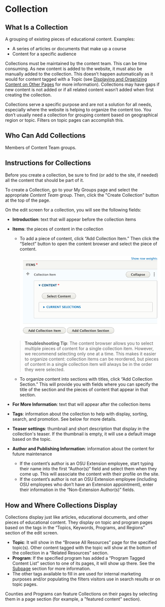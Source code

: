 # Collection

## What Is a Collection

A grouping of existing pieces of educational content. Examples:

  - A series of articles or documents that make up a course
  - Content for a specific audience

Collections must be maintained by the content team. This can be time consuming. As new content is added to the website, it must also be manually added to the collection. This doesn’t happen automatically as it would for content tagged with a Topic (see [Displaying and Organizing Content on Other Pages](../managing-content.md#displaying-and-organizing-content-on-other-pages) for more information). Collections may have gaps if new content is not added or if all related content wasn’t added when first creating the collection.

Collections serve a specific purpose and are not a solution for all needs, especially where the website is helping to organize the content too. You don’t usually need a collection for grouping content based on geographical region or topic. Filters on topic pages can accomplish this.

## Who Can Add Collections

Members of Content Team groups.

## Instructions for Collections

Before you create a collection, be sure to find (or add to the site, if needed) all the content that should be part of it.

To create a Collection, go to your My Groups page and select the appropriate *Content Team* group. Then, click the "Create Collection" button at the top of the page.

On the edit screen for a collection, you will see the following fields:

  - **Introduction**: text that will appear before the collection items
  - **Items**: the pieces of content in the collection
    - To add a piece of content, click “Add Collection Item.” Then click the “Select” button to open the content browser and select the piece of content.

      ![Add Collection Item Screenshot](../images/collection-item.png)

    > **Troubleshooting Tip**: The content browser allows you to select multiple pieces of content for a single collection item. However, we recommend selecting only one at a time. This makes it easier to organize content: collection items can be reordered, but pieces of content in a single collection item will always be in the order they were selected.

    - To organize content into sections with titles, click “Add Collection Section.” This will provide you with fields where you can specify the title of the section and the pieces of content that appear in that section.

  - **For More Information**: text that will appear after the collection items
  - **Tags**: information about the collection to help with display, sorting, search, and promotion. See below for more details.
  - **Teaser settings**: thumbnail and short description that display in the collection's teaser. If the thumbnail is empty, it will use a default image based on the topic.
  - **Author and Publishing Information**: information about the content for future maintenance
    - If the content’s author is an OSU Extension employee, start typing their name into the first “Author(s)” field and select them when they come up. This will associate the content with their profile on the site.
    - If the content’s author is not an OSU Extension employee (including OSU employees who don’t have an Extension appointment), enter their information in the “Non-Extension Author(s)” fields.

## How and Where Collections Display

Collections display just like articles, educational documents, and other pieces of educational content. They display on topic and program pages based on the tags in the “Topics, Keywords, Programs, and Regions” section of the edit screen.

  - **Topic**: It will show in the “Browse All Resources” page for the specified topic(s). Other content tagged with the topic will show at the bottom of the collection in a “Related Resources” section.
  - **Program**: If the specified program has added a “Program Tagged Content List” section to one of its pages, it will show up there. See the [Subpage](#subpage) section for more information.
  - The other tags available to fill in are used for internal marketing purposes and/or populating the filters visitors use in search results or on topic pages.

Counties and Programs can feature Collections on their pages by selecting them in a page section (for example, a "featured content" section).
